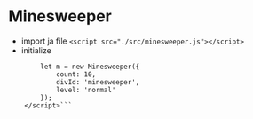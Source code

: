 # Minesweeper

- import ja file ```<script src="./src/minesweeper.js"></script>```
- initialize 
```<script>
        let m = new Minesweeper({
            count: 10,
            divId: 'minesweeper',
            level: 'normal'
        });
    </script>```
    